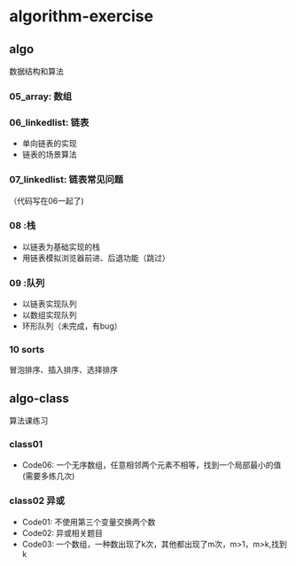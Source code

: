 # algorithm-exercise
## algo
数据结构和算法
### 05_array: 数组
### 06_linkedlist: 链表
- 单向链表的实现
- 链表的场景算法
### 07_linkedlist: 链表常见问题
（代码写在06一起了)
### 08 :栈
- 以链表为基础实现的栈 
- 用链表模拟浏览器前进、后退功能（跳过）
### 09 :队列
- 以链表实现队列
- 以数组实现队列
- 环形队列（未完成，有bug）
### 10 sorts
冒泡排序、插入排序、选择排序
  
## algo-class
算法课练习

### class01
- Code06: 一个无序数组，任意相邻两个元素不相等，找到一个局部最小的值 (需要多练几次)

### class02 异或
- Code01: 不使用第三个变量交换两个数
- Code02: 异或相关题目
- Code03: 一个数组，一种数出现了k次，其他都出现了m次，m>1，m>k,找到k

